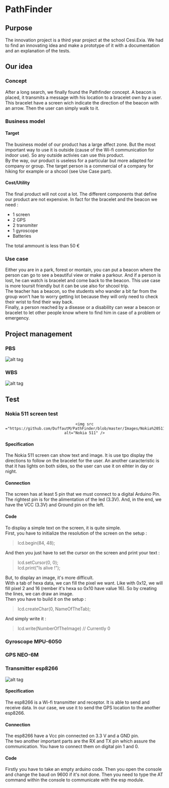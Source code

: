 # PathFinder

## Purpose

The innovation project is a third year project at the school Cesi.Exia.
We had to find an innovating idea and make a prototype of it with a documentation and an explanation of the tests.

## Our idea

### Concept

After a long search, we finally found the Pathfinder concept.
A beacon is placed, it transmits a message with his location to a bracelet own by a user.
This bracelet have a screen wich indicate the direction of the beacon with an arrow.
Then the user can simply walk to it.

### Business model

#### Target

The business model of our product has a large affect zone. But the most important way to use it is outside (cause of the Wi-fi communication for indoor use). So any outside activies can use this product.<br/>
By the way, our product is useless for a particular but more adapted for company or group.
The target person is a commercial of a company for hiking for example or a shcool (see Use Case part).

#### Cost/Utility

The final product will not cost a lot. The different components that define our product are not expensive.
In fact for the bracelet and the beacon we need :
* 1 screen
* 2 GPS
* 2 transmiter
* 1 gyroscope
* Batteries

The total ammount is less than 50 €

### Use case

Either you are in a park, forest or montain, you can put a beacon where the person can go to see a beautiful view or make a parkour. And if a person is lost, he can watch is bracelet and come back to the beacon. This use case is more toursit friendly but it can be use also for shcool trip.<br/>
The teacher has a beacon, so the students who wander a bit far from the group won't hae to worry getting lot because they will only need to check their wrist to find their way back.<br/>
Finally, a person reached by a disease or a disability can wear a beacon or bracelet to let other people know where to find him in case of a problem or emergency.

## Project management

### PBS

![alt tag](https://github.com/DuffautM/PathFinder/blob/master/Images/Innovation%20-%20PBS.png "PBS")

### WBS

![alt tag](https://github.com/DuffautM/PathFinder/blob/master/Images/Innovation%20-%20WBS.png "WBS")

## Test

### Nokia 511 screen test

<div style="text-align:center">

	<img src ="https://github.com/DuffautM/PathFinder/blob/master/Images/Nokia%20511.png" alt="Nokia 511" />

</div>

#### Specification

The Nokia 511 screen can show text and image. It is use tpo display the directions to follow on the bracelet for the user.
An another caracteristic is that it has lights on both sides, so the user can use it on eihter in day or night.

#### Connection

The screen has at least 5 pin that we must connect to a digital Arduino Pin. The rightest pin is for the alimentation of the led (3.3V). And, in the end, we have the VCC (3.3V) and Ground pin on the left.

#### Code

To display a simple text on the screen, it is quite simple. <br/>
First, you have to initialize the resolution of the screen on the setup : <br/>
> lcd.begin(84, 48);

And then you just have to set the cursor on the screen and print your text :
>lcd.setCursor(0, 0); <br/>
>lcd.print("Is alive !");

But, to display an image, it's more difficult. <br/>
With a tab of hexa data, we can fill the pixel we want. Like with 0x12, we will fill pixel 2 and 16 (rember it's hexa so 0x10 have value 16). So by creating the lines, we can draw an image. <br/>
Then you have to build it on the setup :
> lcd.createChar(0, NameOfTheTab);

And simply write it :

> lcd.write(NumberOfTheImage) // Currently 0

### Gyroscope MPU-6050

### GPS NEO-6M

### Transmitter esp8266

![alt tag](https://github.com/DuffautM/PathFinder/blob/master/Images/ESP8266.jpg "esp8266 module")

#### Specification

The esp8266 is a Wi-fi transmitter and receptor. It is able to send and receive data. In our case, we use it to send the GPS location to the another esp8266.

#### Connection

The esp8266 have a Vcc pin connected on 3.3 V and a GND pin. <br/>
The two another important parts are the RX and TX pin which assure the communication. You have to connect them on digital pin 1 and 0.

#### Code

Firstly you have to take an empty arduino code. Then you open the console and change the baud on 9600 if it's not done. Then you need to type the AT command within the console to communicate with the esp module.
